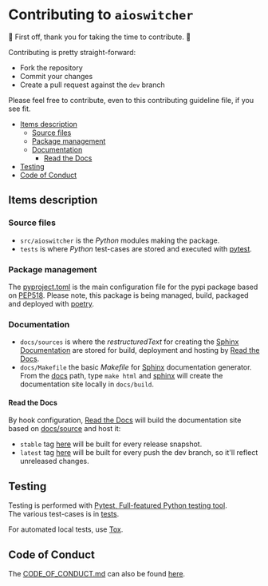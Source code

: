 # Contributing to `aioswitcher`

:clap: First off, thank you for taking the time to contribute. :clap:

Contributing is pretty straight-forward:

- Fork the repository
- Commit your changes
- Create a pull request against the `dev` branch

Please feel free to contribute, even to this contributing guideline file, if you see fit.

- [Items description](#items-description)
  - [Source files](#source-files)
  - [Package management](#package-management)
  - [Documentation](#documentation)
    - [Read the Docs](#read-the-docs)
- [Testing](#testing)
- [Code of Conduct](#code-of-conduct)

## Items description

### Source files

- `src/aioswitcher` is the *Python* modules making the package.
- `tests` is where *Python* test-cases are stored and executed with [pytest](https://pypi.org/project/pytest/).

### Package management

The [pyproject.toml](pyproject.toml) is the main configuration file for the pypi package based on
[PEP518](https://www.python.org/dev/peps/pep-0518/). Please note, this package is being managed,
build, packaged and deployed with [poetry](https://poetry.eustace.io/).

### Documentation

- `docs/sources` is where the *restructuredText* for creating the [Sphinx Documentation](http://www.sphinx-doc.org/en/master/)
  are stored for build, deployment and hosting by [Read the Docs](https://readthedocs.org/).
- `docs/Makefile` the basic *Makefile* for [Sphinx](http://www.sphinx-doc.org/en/master/)
  documentation generator. From the [docs](docs/) path, type `make html` and
  [sphinx](http://www.sphinx-doc.org/en/master/) will create the documentation site locally in
  `docs/build`.

#### Read the Docs

By hook configuration, [Read the Docs](https://readthedocs.org) will build the documentation site
based on [docs/source](docs/source) and host it:

- `stable` tag [here](https://aioswitcher.readthedocs.io/en/stable/) will be built for every
  release snapshot.
- `latest` tag [here](https://aioswitcher.readthedocs.io/en/latest/) will be built for every
  push the dev branch, so it'll reflect unreleased changes.

## Testing

Testing is performed with [Pytest, Full-featured Python testing tool](https://docs.pytest.org/en/latest/).</br>
The various test-cases is in [tests](tests).

For automated local tests, use [Tox](https://tox.readthedocs.io/en/latest/).

## Code of Conduct

The [CODE_OF_CONDUCT.md](CODE_OF_CONDUCT.md) can also be found
[here](https://aioswitcher.readthedocs.io/en/stable/conduct.html).
